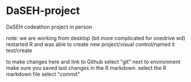 # DaSEH-project
DaSEH codeathon project in person 


note: 
we are working from desktop (bit more complicated for onedrive wd)
restarted R and was able to create new project/visual control/named it test/create

to make changes here and link to Github
select "git" next to environment 
make sure you saved last changes in the R markdown.
select the R markdown file 
select "commit"